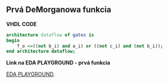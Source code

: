 ## Prvá DeMorganowa funkcia
   
**VHDL CODE**

```vhdl
architecture dataflow of gates is
begin
    f_o <=((not b_i) and a_i) or ((not c_i) and (not b_i));
end architecture dataflow;
```



**Link na EDA PLAYGROUND - prvá funkcia**

[EDA PLAYGROUND](https://www.edaplayground.com/x/YDCa).
